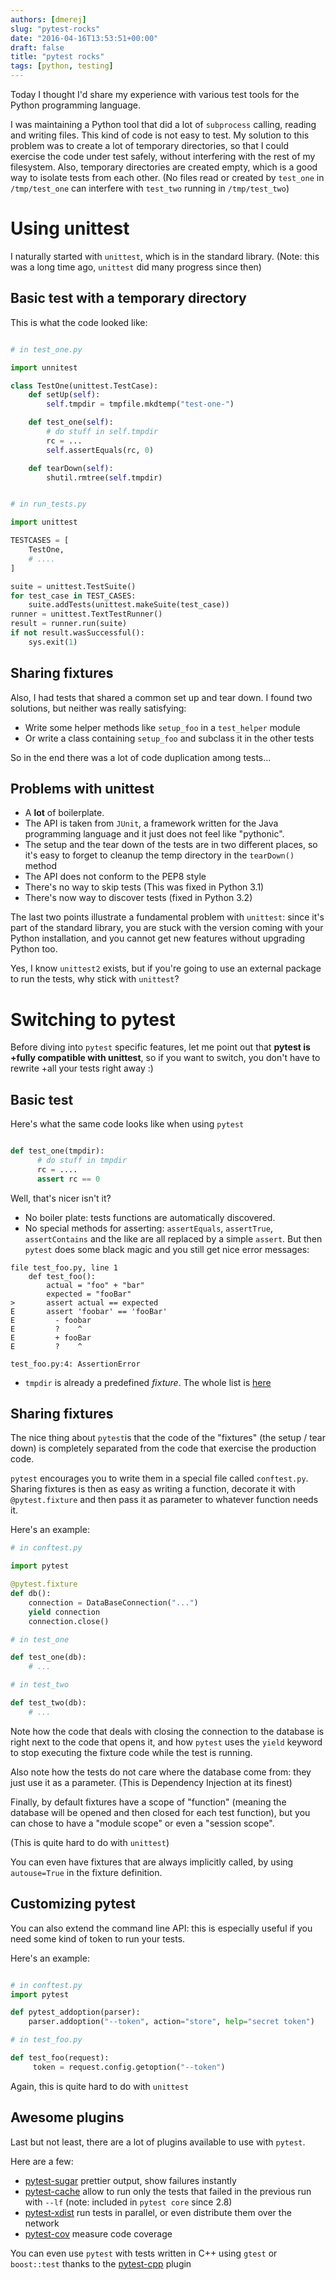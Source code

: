 ```yaml
---
authors: [dmerej]
slug: "pytest-rocks"
date: "2016-04-16T13:53:51+00:00"
draft: false
title: "pytest rocks"
tags: [python, testing]
---
```


Today I thought I'd share my experience with various test tools for the Python
programming language.

<!--more-->

I was maintaining a Python tool that did a lot of `subprocess` calling, reading
and writing files. This kind of code is not easy to test. My solution to this
problem was to create a lot of temporary directories, so that I could exercise
the code under test safely, without interfering with the rest of my filesystem.
Also, temporary directories are created empty, which is a good way to isolate
tests from each other.
(No files read or created by `test_one` in `/tmp/test_one` can interfere with
`test_two` running in `/tmp/test_two`)

# Using unittest

I naturally started with `unittest`, which is in the standard library. (Note:
this was a long time ago, `unittest` did many progress since then)

## Basic test with a temporary directory

This is what the code looked like:

```python

# in test_one.py

import unnitest

class TestOne(unittest.TestCase):
    def setUp(self):
        self.tmpdir = tmpfile.mkdtemp("test-one-")

    def test_one(self):
        # do stuff in self.tmpdir
        rc = ...
        self.assertEquals(rc, 0)

    def tearDown(self):
        shutil.rmtree(self.tmpdir)


# in run_tests.py

import unittest

TESTCASES = [
    TestOne,
    # ....
]

suite = unittest.TestSuite()
for test_case in TEST_CASES:
    suite.addTests(unittest.makeSuite(test_case))
runner = unittest.TextTestRunner()
result = runner.run(suite)
if not result.wasSuccessful():
    sys.exit(1)
```

## Sharing fixtures

Also, I had tests that shared a common set up and tear down. I found two
solutions, but neither was really satisfying:

* Write some helper methods like `setup_foo` in a `test_helper` module
* Or write a class containing `setup_foo` and subclass it in the other tests

So in the end there was a lot of code duplication among tests...

## Problems with unittest

* A  **lot** of boilerplate.
* The API is taken from `JUnit`, a framework written for the Java programming
  language and it just does not feel like "pythonic".
* The setup and the tear down of the tests are in two different places, so it's
  easy to forget to cleanup the temp directory in the `tearDown()` method
* The API does not conform to the PEP8 style
* There's no way to skip tests (This was fixed in Python 3.1)
* There's now way to discover tests (fixed in Python 3.2)

The last two points illustrate a fundamental problem with `unittest`: since
it's part of the standard library, you are stuck with the version coming with
your Python installation, and you cannot get new features without upgrading
Python too.

Yes, I know `unittest2` exists, but if you're going to use an external package
to run the tests, why stick with `unittest`?

# Switching to pytest

Before diving into `pytest` specific features, let me point out that **pytest is
+fully compatible with unittest**, so if you want to switch, you don't have to rewrite
+all your tests right away :)

## Basic test

Here's what the same code looks like when using `pytest`


```python

def test_one(tmpdir):
      # do stuff in tmpdir
      rc = ....
      assert rc == 0
```

Well, that's nicer isn't it?

* No boiler plate: tests functions are automatically discovered.
* No special methods for asserting: `assertEquals`, `assertTrue`,
  `assertContains` and the like are all replaced by a simple `assert`. But then
  `pytest` does some black magic and you still get nice error messages:

```text
file test_foo.py, line 1
    def test_foo():
        actual = "foo" + "bar"
        expected = "fooBar"
>       assert actual == expected
E       assert 'foobar' == 'fooBar'
E         - foobar
E         ?    ^
E         + fooBar
E         ?    ^

test_foo.py:4: AssertionError
```

* `tmpdir` is already a predefined _fixture_. The whole list is
  [here](https://pytest.org/latest/builtin.html#builtin-fixtures-function-arguments)

## Sharing fixtures

The nice thing about `pytest`is that the code of the "fixtures" (the setup /
tear down) is completely separated from the code that exercise the production
code.

`pytest` encourages you to write them in a special file called `conftest.py`.
Sharing fixtures is then as easy as writing a function, decorate it with
`@pytest.fixture` and then pass it as parameter to whatever function needs it.

Here's an example:

```python
# in conftest.py

import pytest

@pytest.fixture
def db():
    connection = DataBaseConnection("...")
    yield connection
    connection.close()

# in test_one

def test_one(db):
    # ...

# in test_two

def test_two(db):
    # ...

```

Note how the code that deals with closing the connection to the database is
right next to the code that opens it, and how `pytest` uses the `yield` keyword
to stop executing the fixture code while the test is running.

Also note how the tests do not care where the database come from: they just use
it as a parameter. (This is Dependency Injection at its finest)

Finally, by default fixtures have a scope of "function" (meaning the database
will be opened and then closed for each test function), but you can chose to
have a "module scope"  or even a "session scope".

(This is quite hard to do with `unittest`)

You can even have fixtures that are always implicitly called, by using
`autouse=True` in the fixture definition.

## Customizing pytest

You can also extend the command line API: this is especially useful if you
need some kind of token to run your tests.

Here's an example:

```python

# in conftest.py
import pytest

def pytest_addoption(parser):
    parser.addoption("--token", action="store", help="secret token")

# in test_foo.py

def test_foo(request):
     token = request.config.getoption("--token")

```

Again, this is quite hard to do with `unittest`

## Awesome plugins

Last but not least, there are a lot of plugins available to use with `pytest`.

Here are a few:

* [pytest-sugar](https://pypi.python.org/pypi/pytest-sugar) prettier output, show failures instantly
* [pytest-cache](https://pypi.python.org/pypi/pytest-cache) allow to run only
  the tests that failed in the previous run with `--lf` (note: included in
  `pytest core` since 2.8)
* [pytest-xdist](https://pypi.python.org/pypi/pytest-xdist) run tests in parallel, or even distribute them over the network
* [pytest-cov](https://pypi.python.org/pypi/pytest-cov) measure code coverage

You can even use `pytest` with tests written in C++ using `gtest` or
`boost::test` thanks to the [pytest-cpp](
https://github.com/pytest-dev/pytest-cpp) plugin
